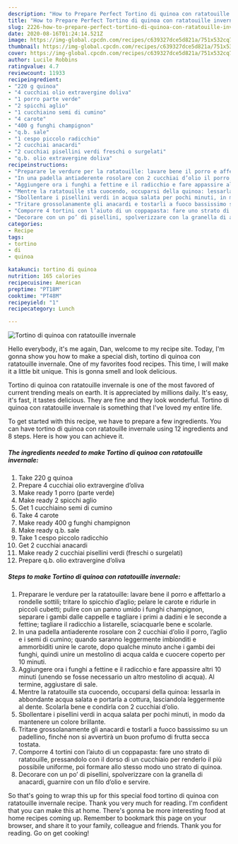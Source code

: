 ```yaml
---
description: "How to Prepare Perfect Tortino di quinoa con ratatouille invernale"
title: "How to Prepare Perfect Tortino di quinoa con ratatouille invernale"
slug: 2226-how-to-prepare-perfect-tortino-di-quinoa-con-ratatouille-invernale
date: 2020-08-16T01:24:14.521Z
image: https://img-global.cpcdn.com/recipes/c639327dce5d821a/751x532cq70/tortino-di-quinoa-con-ratatouille-invernale-recipe-main-photo.jpg
thumbnail: https://img-global.cpcdn.com/recipes/c639327dce5d821a/751x532cq70/tortino-di-quinoa-con-ratatouille-invernale-recipe-main-photo.jpg
cover: https://img-global.cpcdn.com/recipes/c639327dce5d821a/751x532cq70/tortino-di-quinoa-con-ratatouille-invernale-recipe-main-photo.jpg
author: Lucile Robbins
ratingvalue: 4.7
reviewcount: 11933
recipeingredient:
- "220 g quinoa"
- "4 cucchiai olio extravergine doliva"
- "1 porro parte verde"
- "2 spicchi aglio"
- "1 cucchiaino semi di cumino"
- "4 carote"
- "400 g funghi champignon"
- "q.b. sale"
- "1 cespo piccolo radicchio"
- "2 cucchiai anacardi"
- "2 cucchiai pisellini verdi freschi o surgelati"
- "q.b. olio extravergine doliva"
recipeinstructions:
- "Preparare le verdure per la ratatouille: lavare bene il porro e affettarlo a rondelle sottili; tritare lo spicchio d’aglio; pelare le carote e ridurle in piccoli cubetti; pulire con un panno umido i funghi champignon, separare i gambi dalle cappelle e tagliare i primi a dadini e le seconde a fettine; tagliare il radicchio a listarelle, sciacquarle bene e scolarle."
- "In una padella antiaderente rosolare con 2 cucchiai d’olio il porro, l’aglio e i semi di cumino; quando saranno leggermente imbionditi e ammorbiditi unire le carote, dopo qualche minuto anche i gambi dei funghi, quindi unire un mestolino di acqua calda e cuocere coperto per 10 minuti."
- "Aggiungere ora i funghi a fettine e il radicchio e fare appassire altri 10 minuti (unendo se fosse necessario un altro mestolino di acqua). Al termine, aggiustare di sale."
- "Mentre la ratatouille sta cuocendo, occuparsi della quinoa: lessarla in abbondante acqua salata e portarla a cottura, lasciandola leggermente al dente. Scolarla bene e condirla con 2 cucchiai d’olio."
- "Sbollentare i pisellini verdi in acqua salata per pochi minuti, in modo da mantenere un colore brillante."
- "Tritare grossolanamente gli anacardi e tostarli a fuoco bassissimo su un padellino, finché non si avvertirà un buon profumo di frutta secca tostata."
- "Comporre 4 tortini con l’aiuto di un coppapasta: fare uno strato di ratatouille, pressandolo con il dorso di un cucchiaio per renderlo il più possibile uniforme, poi formare allo stesso modo uno strato di quinoa."
- "Decorare con un po’ di pisellini, spolverizzare con la granella di anacardi, guarnire con un filo d’olio e servire."
categories:
- Recipe
tags:
- tortino
- di
- quinoa

katakunci: tortino di quinoa 
nutrition: 165 calories
recipecuisine: American
preptime: "PT18M"
cooktime: "PT48M"
recipeyield: "1"
recipecategory: Lunch

---
```



![Tortino di quinoa con ratatouille invernale](https://img-global.cpcdn.com/recipes/c639327dce5d821a/751x532cq70/tortino-di-quinoa-con-ratatouille-invernale-recipe-main-photo.jpg)

Hello everybody, it's me again, Dan, welcome to my recipe site. Today, I'm gonna show you how to make a special dish, tortino di quinoa con ratatouille invernale. One of my favorites food recipes. This time, I will make it a little bit unique. This is gonna smell and look delicious.



Tortino di quinoa con ratatouille invernale is one of the most favored of current trending meals on earth. It is appreciated by millions daily. It's easy, it's fast, it tastes delicious. They are fine and they look wonderful. Tortino di quinoa con ratatouille invernale is something that I've loved my entire life.


To get started with this recipe, we have to prepare a few ingredients. You can have tortino di quinoa con ratatouille invernale using 12 ingredients and 8 steps. Here is how you can achieve it.

<!--inarticleads1-->

##### The ingredients needed to make Tortino di quinoa con ratatouille invernale:

1. Take 220 g quinoa
1. Prepare 4 cucchiai olio extravergine d’oliva
1. Make ready 1 porro (parte verde)
1. Make ready 2 spicchi aglio
1. Get 1 cucchiaino semi di cumino
1. Take 4 carote
1. Make ready 400 g funghi champignon
1. Make ready q.b. sale
1. Take 1 cespo piccolo radicchio
1. Get 2 cucchiai anacardi
1. Make ready 2 cucchiai pisellini verdi (freschi o surgelati)
1. Prepare q.b. olio extravergine d’oliva




<!--inarticleads2-->

##### Steps to make Tortino di quinoa con ratatouille invernale:

1. Preparare le verdure per la ratatouille: lavare bene il porro e affettarlo a rondelle sottili; tritare lo spicchio d’aglio; pelare le carote e ridurle in piccoli cubetti; pulire con un panno umido i funghi champignon, separare i gambi dalle cappelle e tagliare i primi a dadini e le seconde a fettine; tagliare il radicchio a listarelle, sciacquarle bene e scolarle.
1. In una padella antiaderente rosolare con 2 cucchiai d’olio il porro, l’aglio e i semi di cumino; quando saranno leggermente imbionditi e ammorbiditi unire le carote, dopo qualche minuto anche i gambi dei funghi, quindi unire un mestolino di acqua calda e cuocere coperto per 10 minuti.
1. Aggiungere ora i funghi a fettine e il radicchio e fare appassire altri 10 minuti (unendo se fosse necessario un altro mestolino di acqua). Al termine, aggiustare di sale.
1. Mentre la ratatouille sta cuocendo, occuparsi della quinoa: lessarla in abbondante acqua salata e portarla a cottura, lasciandola leggermente al dente. Scolarla bene e condirla con 2 cucchiai d’olio.
1. Sbollentare i pisellini verdi in acqua salata per pochi minuti, in modo da mantenere un colore brillante.
1. Tritare grossolanamente gli anacardi e tostarli a fuoco bassissimo su un padellino, finché non si avvertirà un buon profumo di frutta secca tostata.
1. Comporre 4 tortini con l’aiuto di un coppapasta: fare uno strato di ratatouille, pressandolo con il dorso di un cucchiaio per renderlo il più possibile uniforme, poi formare allo stesso modo uno strato di quinoa.
1. Decorare con un po’ di pisellini, spolverizzare con la granella di anacardi, guarnire con un filo d’olio e servire.




So that's going to wrap this up for this special food tortino di quinoa con ratatouille invernale recipe. Thank you very much for reading. I'm confident that you can make this at home. There's gonna be more interesting food at home recipes coming up. Remember to bookmark this page on your browser, and share it to your family, colleague and friends. Thank you for reading. Go on get cooking!
